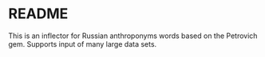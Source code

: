 # README

This is an inflector for Russian anthroponyms words based on the Petrovich gem. Supports input of many large data sets.
